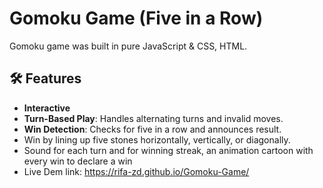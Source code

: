 # Gomoku Game (Five in a Row)

Gomoku game was built in pure JavaScript & CSS, HTML.



## 🛠️ Features

- **Interactive**
- **Turn-Based Play**: Handles alternating turns and invalid moves.
- **Win Detection**: Checks for five in a row and announces result.
- Win by lining up five stones horizontally, vertically, or diagonally.
- Sound for each turn and for winning streak, an animation cartoon with every win to declare a win
- Live Dem link: https://rifa-zd.github.io/Gomoku-Game/


